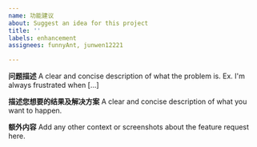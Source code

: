 ```yaml
---
name: 功能建议
about: Suggest an idea for this project
title: ''
labels: enhancement
assignees: funnyAnt, junwen12221

---
```


**问题描述**
A clear and concise description of what the problem is. Ex. I'm always frustrated when [...]

**描述您想要的结果及解决方案**
A clear and concise description of what you want to happen.

**额外内容**
Add any other context or screenshots about the feature request here.
